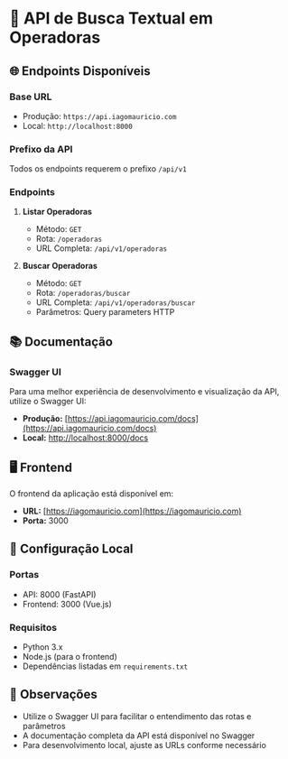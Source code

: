 # 🚀 API de Busca Textual em Operadoras

## 🌐 Endpoints Disponíveis

### Base URL
- Produção: `https://api.iagomauricio.com`
- Local: `http://localhost:8000`

### Prefixo da API
Todos os endpoints requerem o prefixo `/api/v1`

### Endpoints
1. **Listar Operadoras**
   - Método: `GET`
   - Rota: `/operadoras`
   - URL Completa: `/api/v1/operadoras`

2. **Buscar Operadoras**
   - Método: `GET`
   - Rota: `/operadoras/buscar`
   - URL Completa: `/api/v1/operadoras/buscar`
   - Parâmetros: Query parameters HTTP

## 📚 Documentação

### Swagger UI
Para uma melhor experiência de desenvolvimento e visualização da API, utilize o Swagger UI:

- **Produção:** [https://api.iagomauricio.com/docs](https://api.iagomauricio.com/docs)
- **Local:** [http://localhost:8000/docs](http://localhost:8000/docs)

## 🖥️ Frontend

O frontend da aplicação está disponível em:
- **URL:** [https://iagomauricio.com](https://iagomauricio.com)
- **Porta:** 3000

## 🔧 Configuração Local

### Portas
- API: 8000 (FastAPI)
- Frontend: 3000 (Vue.js)

### Requisitos
- Python 3.x
- Node.js (para o frontend)
- Dependências listadas em `requirements.txt`

## 📝 Observações
- Utilize o Swagger UI para facilitar o entendimento das rotas e parâmetros
- A documentação completa da API está disponível no Swagger
- Para desenvolvimento local, ajuste as URLs conforme necessário